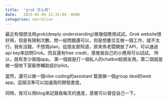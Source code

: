 ```yaml
---
title:  "grok 怎么用"
date:   2025-05-09 12:31:04 -0500
categories: narrative
---
```


最近有個想法用grok(deeply understanding)做幾個應用試試。Grok website很好用，但是有限制次數。問一般問題還可以，但是想要交互做一個工作，就不太行。我有沒錢，不想買plan。從朋友那知道，原來馬老闆開放了API，可以通過 api key來訪問Grok。而且還有free credit，感覺我自己的小應用可以試試。
所以，就有至少兩個app。 第一個就是打一個私人的chatbot給朋友用。第二個就是做一個地下室裝修輔助設計pilot。

當然，還可以做一個vibe coding的assistant 幫我做一個group deal的web app。這個沒準可以加速我的開發進度。

同時，我可以用blog來記錄我每天的進度，感覺可以督促自己一下。